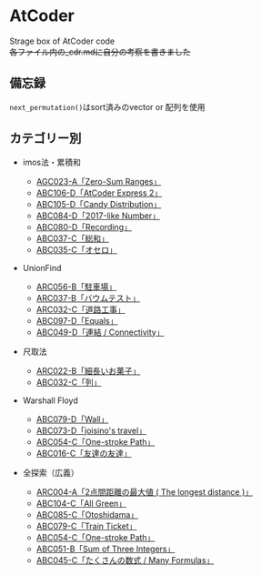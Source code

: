 # AtCoder
Strage box of AtCoder code  
~~各ファイル内の_cdr.mdに自分の考察を書きました~~  
  
## 備忘録  
`next_permutation()`はsort済みのvector or 配列を使用  
  
## カテゴリー別  
- imos法・累積和  
    - [AGC023-A「Zero-Sum Ranges」](https://beta.atcoder.jp/contests/agc023/tasks/agc023_a)  
    - [ABC106-D「AtCoder Express 2」](https://beta.atcoder.jp/contests/abc106/tasks/abc106_d)
    - [ABC105-D「Candy Distribution」](https://beta.atcoder.jp/contests/abc105/tasks/abc105_d)  
    - [ABC084-D「2017-like Number」](https://beta.atcoder.jp/contests/abc084/tasks/abc084_d)  
    - [ABC080-D「Recording」](https://beta.atcoder.jp/contests/abc080/tasks/abc080_d)  
    - [ABC037-C「総和」](https://beta.atcoder.jp/contests/abc037/tasks/abc037_c)  
    - [ABC035-C「オセロ」](https://beta.atcoder.jp/contests/abc035/tasks/abc035_c)  
  
- UnionFind  
    - [ARC056-B「駐車場」](https://beta.atcoder.jp/contests/arc056/tasks/arc056_b)  
    - [ARC037-B「バウムテスト」](https://beta.atcoder.jp/contests/arc037/tasks/arc037_b)  
    - [ARC032-C「道路工事」](https://beta.atcoder.jp/contests/arc032/tasks/arc032_2)  
    - [ABC097-D「Equals」](https://beta.atcoder.jp/contests/abc097/tasks/arc097_b)  
    - [ABC049-D「連結 / Connectivity」](https://beta.atcoder.jp/contests/abc049/tasks/arc065_b)  
  
- 尺取法  
    - [ARC022-B「細長いお菓子」](https://beta.atcoder.jp/contests/arc022/tasks/arc022_2)  
    - [ABC032-C「列」](https://beta.atcoder.jp/contests/abc032/tasks/abc032_c)  
  
- Warshall Floyd  
    - [ABC079-D「Wall」](https://beta.atcoder.jp/contests/abc079/tasks/abc079_d)  
    - [ABC073-D「joisino's travel」](https://beta.atcoder.jp/contests/abc073/tasks/abc073_d)  
    - [ABC054-C「One-stroke Path」](https://beta.atcoder.jp/contests/abc054/tasks/abc054_c)  
    - [ABC016-C「友達の友達」](https://beta.atcoder.jp/contests/abc016/tasks/abc016_3)  
  
- 全探索（広義）  
    - [ARC004-A「2点間距離の最大値 ( The longest distance )」](https://beta.atcoder.jp/contests/arc004/tasks/arc004_1)  
    - [ABC104-C「All Green」](https://beta.atcoder.jp/contests/abc104/tasks/abc104_c)  
    - [ABC085-C「Otoshidama」](https://beta.atcoder.jp/contests/abc085/tasks/abc085_c) 
    - [ABC079-C「Train Ticket」](https://beta.atcoder.jp/contests/abc079/tasks/abc079_c)  
    - [ABC054-C「One-stroke Path」](https://beta.atcoder.jp/contests/abc054/tasks/abc054_c)  
    - [ABC051-B「Sum of Three Integers」](https://beta.atcoder.jp/contests/abc051/tasks/abc051_b)  
    - [ABC045-C「たくさんの数式 / Many Formulas」](https://beta.atcoder.jp/contests/abc045/tasks/arc061_a)  